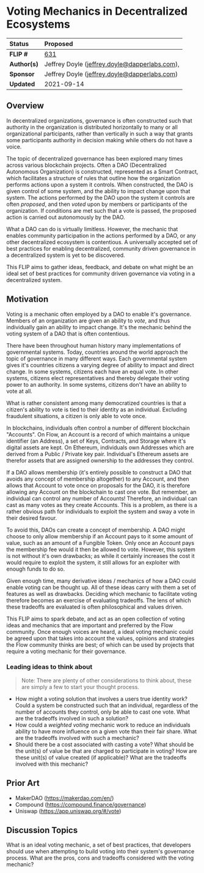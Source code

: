 # Voting Mechanics in Decentralized Ecosystems

| Status        | Proposed                                             |
:-------------- |:---------------------------------------------------- |
| **FLIP #**    | [631](https://github.com/onflow/flow/pull/631)       |
| **Author(s)** | Jeffrey Doyle (jeffrey.doyle@dapperlabs.com),        |
| **Sponsor**   | Jeffrey Doyle (jeffrey.doyle@dapperlabs.com)         |
| **Updated**   | 2021-09-14                                           |

## Overview

In decentralized organizations, governance is often constructed such that
authority in the organization is distributed horizontally to many or all
organizational participants, rather than vertically in such a way that grants
some participants authority in decision making while others do not have a voice.

The topic of decentralized governance has been explored many times across
various blockchain projects. Often a DAO (Decentralized Autonomous Organization)
is constructed, represented as a Smart Contract, which facilitates a structure
of rules that outline how the organization performs actions upon a system it
controls. When constructed, the DAO is given control of some system, and the
ability to impact change upon that system. The actions performed by the DAO upon
the system it controls are often _proposed_, and then _voted_ upon by members or
participants of the organization. If conditions are met such that a vote is
passed, the proposed action is carried out autonomously by the DAO.

What a DAO can do is virtually limitless. However, the mechanic that enables
community participation in the actions performed by a DAO, or any other
decentralized ecosystem is contentious. A universally accepted set of best practices
for enabling decentralized, community driven governance in a decentralized system
is yet to be discovered.

This FLIP aims to gather ideas, feedback, and debate on what might be an ideal
set of best practices for community driven governance via voting in a
decentralized system.

## Motivation

Voting is a mechanic often employed by a DAO to enable it's governance. Members
of an organization are given an ability to _vote_, and thus individually gain an
ability to impact change. It's the mechanic behind the voting system of a DAO
that is often contentious.

There have been throughout human history many implementations of governmental
systems. Today, countries around the world approach the topic of governance in
many different ways. Each governmental system gives it's countries citizens a
varying degree of ability to impact and direct change. In some systems, citizens
each have an equal vote. In other systems, citizens elect representatives and
thereby delegate their voting power to an authority. In some systems, citizens
don't have an ability to vote at all.

What is rather consistent among many democratized countries is that a citizen's
ability to vote is tied to their identity as an individual. Excluding fraudulent
situations, a citizen is only able to vote once.

In blockchains, individuals often control a number of different blockchain
"Accounts". On Flow, an Account is a record of which maintains a unique
identifier (an Address), a set of Keys, Contracts, and Storage where it's
digital assets are kept. On Ethereum, individuals own Addresses which are
derived from a Public / Private key pair. Individual's Ethereum assets are
therefor assets that are assigned ownership to the addresses they control.

If a DAO allows membership (it's entirely possible to construct a DAO that
avoids any concept of membership altogether) to any Account, and then allows
that Account to vote once on proposals for the DAO, it is therefore allowing any
Account on the blockchain to cast one vote. But remember, an individual can
control any number of Accounts! Therefore, an individual can cast as many votes
as they create Accounts. This is a problem, as there is a rather obvious path
for individuals to exploit the system and sway a vote in their desired favour.

To avoid this, DAOs can create a concept of membership. A DAO might choose to
only allow membership if an Account pays to it some amount of value, such as an
amount of a Fungible Token. Only once an Account pays the membership fee would
it then be allowed to vote. However, this system is not without it's own
drawbacks; as while it certainly increases the cost it would require to exploit
the system, it still allows for an exploiter with enough funds to do so.

Given enough time, many derivative ideas / mechanics of how a DAO could enable
voting can be thought up. All of these ideas carry with them a set of features
as well as drawbacks. Deciding which mechanic to facilitate voting therefore
becomes an exercise of evaluating tradeoffs. The lens of which these tradeoffs
are evaluated is often philosophical and values driven.

This FLIP aims to spark debate, and act as an open collection of voting ideas
and mechanics that are important and preferred by the Flow community. Once
enough voices are heard, a ideal voting mechanic could be agreed upon that takes
into account the values, opinions and strategies the Flow community thinks are
best; of which can be used by projects that require a voting mechanic for their
governance.

### Leading ideas to think about

> Note: There are plenty of other considerations to think about, these are
> simply a few to start your thought process.

- How might a voting solution that involves a users true identity work? Could a
  system be constructed such that an individual, regardless of the number of
  accounts they control, only be able to cast one vote. What are the tradeoffs
  involved in such a solution?
- How could a _weighted voting_ mechanic work to reduce an individuals ability
  to have more influence on a given vote than their fair share. What are the
  tradeoffs involved with such a mechanic?
- Should there be a cost associated with casting a vote? What should be the
  unit(s) of value be that are charged to participate in voting? How are these
  unit(s) of value created (if applicable)? What are the tradeoffs involved with
  this mechanic?

## Prior Art

- MakerDAO (https://makerdao.com/en/)
- Compound (https://compound.finance/governance)
- Uniswap (https://app.uniswap.org/#/vote)

## Discussion Topics

What is an ideal voting mechanic, a set of best practices, that developers
should use when attempting to build voting into their system's governance
process. What are the pros, cons and tradeoffs considered with the voting
mechanic?
